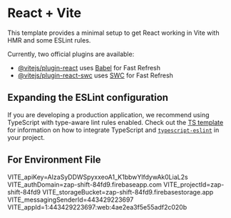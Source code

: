 # React + Vite

This template provides a minimal setup to get React working in Vite with HMR and some ESLint rules.

Currently, two official plugins are available:

- [@vitejs/plugin-react](https://github.com/vitejs/vite-plugin-react/blob/main/packages/plugin-react) uses [Babel](https://babeljs.io/) for Fast Refresh
- [@vitejs/plugin-react-swc](https://github.com/vitejs/vite-plugin-react/blob/main/packages/plugin-react-swc) uses [SWC](https://swc.rs/) for Fast Refresh

## Expanding the ESLint configuration

If you are developing a production application, we recommend using TypeScript with type-aware lint rules enabled. Check out the [TS template](https://github.com/vitejs/vite/tree/main/packages/create-vite/template-react-ts) for information on how to integrate TypeScript and [`typescript-eslint`](https://typescript-eslint.io) in your project.

## For Environment File
VITE_apiKey=AIzaSyDDWSpyxxeoA1_K1bbwYlfdywAk0LiaL2s
VITE_authDomain=zap-shift-84fd9.firebaseapp.com
VITE_projectId=zap-shift-84fd9
VITE_storageBucket=zap-shift-84fd9.firebasestorage.app
VITE_messagingSenderId=443429223697
VITE_appId=1:443429223697:web:4ae2ea3f5e55adf2c020b